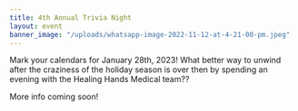 ```yaml
---
title: 4th Annual Trivia Night
layout: event
banner_image: "/uploads/whatsapp-image-2022-11-12-at-4-21-00-pm.jpeg"
---
```


Mark your calendars for January 28th, 2023\! What better way to unwind after the craziness of the holiday season is over then by spending an evening with the Healing Hands Medical team??&nbsp;

More info coming soon\!&nbsp;